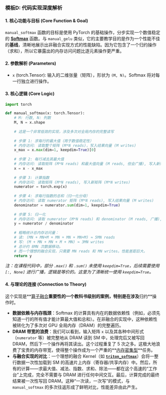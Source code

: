 ### 模板D: 代码实现深度解析

#### 1. 核心功能与目标 (Core Function & Goal)
`manual_softmax` 函数的目标是使用 PyTorch 的基础操作，分步实现一个数值稳定的 **[Softmax](./Lecture6-Softmax.md)** 函数。与 `manual_gelu` 类似，它的主要教学目的是作为一个性能不佳的**基线**，清晰地展示出非融合实现方式的性能缺陷。因为它包含了一个归约操作（求和），所以它暴露出的内存访问问题比逐元素操作更严重。

#### 2. 参数解析 (Parameters)
*   `x` (torch.Tensor): 输入的二维张量（矩阵），形状为 `(M, N)`。Softmax 将对每一行独立进行操作。

#### 3. 核心逻辑 (Core Logic)
```python
import torch

def manual_softmax(x: torch.Tensor):
    # M: 行数, N: 列数
    M, N = x.shape
    
    # 这是一个非常低效的实现，涉及多次对全局内存的完整读写
    
    # 步骤 1: 求每行的最大值（用于数值稳定性）
    # 内存访问: 读取整个矩阵 (M*N reads)，写入结果向量 (M writes)
    x_max = x.max(dim=1, keepdim=True)[0]
    
    # 步骤 2: 每行减去其最大值
    # 内存访问: 读取矩阵 (M*N reads) 和最大值向量 (M reads, 但会广播), 写入新矩阵 (M*N writes)
    x = x - x_max
    
    # 步骤 3: 计算指数
    # 内存访问: 读取矩阵 (M*N reads), 写入新矩阵 (M*N writes)
    numerator = torch.exp(x)
    
    # 步骤 4: 求每行指数的总和（归一化分母）
    # 内存访问: 读取 numerator 矩阵 (M*N reads), 写入结果向量 (M writes)
    denominator = numerator.sum(dim=1, keepdim=True)
    
    # 步骤 5: 归一化
    # 内存访问: 读取 numerator (M*N reads) 和 denominator (M reads, 广播), 写入最终结果 (M*N writes)
    y = numerator / denominator
    
    # 粗略统计总内存访问量：
    # 读: (MN + MN+M + MN + MN + MN+M) ≈ 5MN reads
    # 写: (M + MN + MN + M + MN) ≈ 3MN writes
    # 总计约 8MN 次数据移动。
    # 而一个理想的融合实现，只需要 MN reads 和 MN writes。性能差距巨大。
    return y
```
*注：在课程代码中，部分 `.max()` 和 `.sum()` 未使用 `keepdim=True`，后续需要使用 `[:, None]` 进行广播，逻辑是等价的。这里为了清晰统一使用 `keepdim=True`。*

#### 4. 与理论的连接 (Connection to Theory)
这个实现是**[算子融合](./Lecture6-Kernel-Fusion.md)**重要性的一个教科书级别的案例，特别是在涉及**归约**操作时。

*   **数据依赖与内存瓶颈**：Softmax 的计算具有内在的数据依赖性（例如，必须先知道一行的所有值才能计算最大值和总和）。在非融合的实现中，这种依赖性被转化为了多次对 GPU 全局内存（DRAM）的完整遍历。
*   **DRAM 带宽的浪费**：我们可以看到，输入矩阵 `x` 以及其各种中间形式（`numerator` 等）被完整地从 DRAM 读到 SM 中，处理完后又被写回 DRAM，然后下一个操作再将其读出。这个过程重复了 5 次之多。这极大地浪费了宝贵的内存带宽，使得整个操作成为一个严重的**[内存密集型](./Lecture6-Memory-vs-Compute-Bound.md)**任务。
*   **与融合实现的对比**：一个理想的融合 Kernel（如 **[`triton_softmax`](./Lecture6-Code-triton_softmax.md)**）会将一整行数据一次性加载到 SM 的高速片上内存（寄存器/共享内存）中。然后，所有的计算——求最大值、减法、指数、求和、除法——都在这个高速的“工作台”上完成，完全不需要与 DRAM 进行任何中间交互。最后，计算完成的最终结果被一次性写回 DRAM。这种“一次读，一次写”的模式，与 `manual_softmax` 的多次往返形成了鲜明对比，性能差异由此产生。